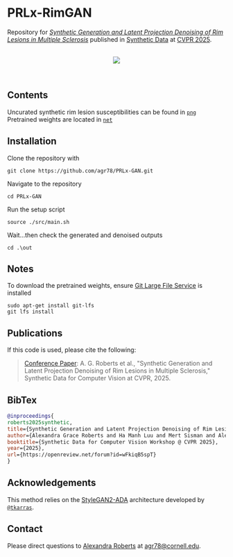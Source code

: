 # PRLx-RimGAN
Repository for [_Synthetic Generation and Latent Projection Denoising of Rim Lesions in Multiple Sclerosis_](https://openreview.net/forum?id=wFkiqB5spT&referrer=%5Bthe%20profile%20of%20Alexandra%20Grace%20Roberts%5D(%2Fprofile%3Fid%3D~Alexandra_Grace_Roberts1)) published in [Synthetic Data](https://syndata4cv.github.io/) at [CVPR 2025](https://cvpr.thecvf.com/). 
<br/>
<br/>

<p align="center">
   <img src="./gif/proj_4x.gif"/>
</p>

<br/>

## Contents
Uncurated synthetic rim lesion susceptibilities can be found in [`png`](https://github.com/agr78/PRLx-GAN/tree/main/png) <br/>
Pretrained weights are located in [`net`](https://github.com/agr78/PRLx-GAN/tree/main/net) <br/>

## Installation
Clone the repository with
```
git clone https://github.com/agr78/PRLx-GAN.git
```
Navigate to the repository
```
cd PRLx-GAN
```
Run the setup script
```
source ./src/main.sh
```
Wait...then check the generated and denoised outputs
```
cd .\out
```

## Notes
To download the pretrained weights, ensure [Git Large File Service](https://git-lfs.com/) is installed
```
sudo apt-get install git-lfs
git lfs install
```

## Publications
If this code is used, please cite the following:
> [Conference Paper](https://openreview.net/forum?id=wFkiqB5spT&noteId=wFkiqB5spT): A. G. Roberts et al., "Synthetic Generation and Latent Projection Denoising of Rim Lesions in Multiple Sclerosis," Synthetic Data for Computer Vision at CVPR, 2025.
> 

## BibTex
```bibtex
@inproceedings{
roberts2025synthetic,
title={Synthetic Generation and Latent Projection Denoising of Rim Lesions in Multiple Sclerosis},
author={Alexandra Grace Roberts and Ha Manh Luu and Mert Sisman and Alexey V. Dimov and Ceren Tozlu and Ilhami Kovanlikaya and Susan Gauthier and Thanh D. Nguyen and Yi Wang},
booktitle={Synthetic Data for Computer Vision Workshop @ CVPR 2025},
year={2025},
url={https://openreview.net/forum?id=wFkiqB5spT}
}
```
## Acknowledgements
This method relies on the [StyleGAN2-ADA](https://github.com/NVlabs/stylegan2-ada-pytorch) architecture developed by [`@tkarras`](https://github.com/tkarras).
## Contact
Please direct questions to [Alexandra Roberts](https://github.com/agr78) at agr78@cornell.edu.
